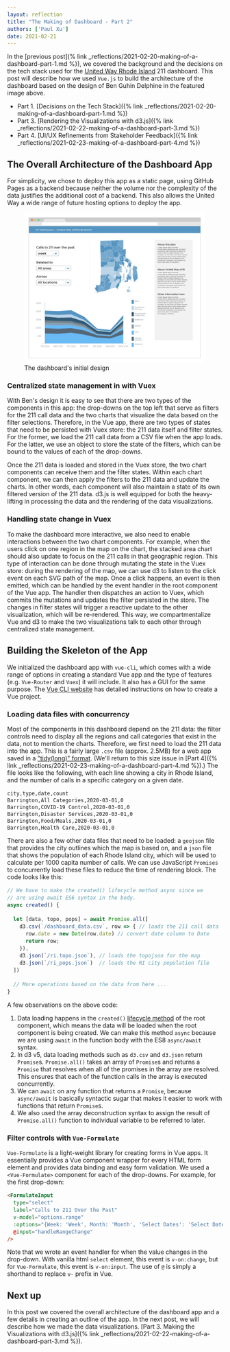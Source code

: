 ```yaml
---
layout: reflection
title: "The Making of Dashboard - Part 2"
authors: ['Paul Xu']
date: 2021-02-21
---
```


In the [previous post](% link _reflections/2021-02-20-making-of-a-dashboard-part-1.md %}), we covered the background and the decisions on the tech stack used for the [United Way Rhode Island](https://uwri.org) 211 dashboard. This post will describe how we used `Vue.js` to build the architecture of the dashboard based on the design of Ben Guhin Delphine in the featured image above.

* Part 1. [Decisions on the Tech Stack]({% link _reflections/2021-02-20-making-of-a-dashboard-part-1.md %})
* Part 3. [Rendering the Visualizations with d3.js]({% link _reflections/2021-02-22-making-of-a-dashboard-part-3.md %})
* Part 4. [UI/UX Refinements from Stakeholder Feedback]({% link _reflections/2021-02-23-making-of-a-dashboard-part-4.md %})

## The Overall Architecture of the Dashboard App

For simplicity, we chose to deploy this app as a static page, using GitHub Pages as a backend because neither the volume nor the complexity of the data justifies the additional cost of a backend. This also allows the United Way a wide range of future hosting options to deploy the app.

<figure class="float-right">
  <img class="img--rwd" src="/assets/img/reflections/2021-02-20-dashboard-design.jpg" alt="The initial design of the dashboard">
  <figcaption>The dashboard's initial design</figcaption>
</figure>

### Centralized state management in with Vuex

With Ben's design it is easy to see that there are two types of the components in this app: the drop-downs on the top left that serve as filters for the 211 call data and the two charts that visualize the data based on the filter selections. Therefore, in the Vue app, there are two types of states that need to be persisted with Vuex store: the 211 data itself and filter states. For the former, we load the 211 call data from a CSV file when the app loads. For the latter, we use an object to store the state of the filters, which can be bound to the values of each of the drop-downs.

Once the 211 data is loaded and stored in the Vuex store, the two chart components can receive them and the filter states. Within each chart component, we can then apply the filters to the 211 data and update the charts. In other words, each component will also maintain a state of its own filtered version of the 211 data. d3.js is well equipped for both the heavy-lifting in processing the data and the rendering of the data visualizations.

### Handling state change in Vuex

To make the dashboard more interactive, we also need to enable interactions between the two chart components. For example, when the users click on one region in the map on the chart, the stacked area chart should also update to focus on the 211 calls in that geographic region. This type of interaction can be done through mutating the state in the Vuex store: during the rendering of the map, we can use d3 to listen to the click event on each SVG path of the map. Once a click happens, an event is then emitted, which can be handled by the event handler in the root component of the Vue app. The handler then dispatches an action to Vuex, which commits the mutations and updates the filter persisted in the store. The changes in filter states will trigger a reactive update to the other visualization, which will be re-rendered. This way, we compartmentalize Vue and d3 to make the two visualizations talk to each other through centralized state management.

## Building the Skeleton of the App

We initialized the dashboard app with `vue-cli`, which comes with a wide range of options in creating a standard Vue app and the type of features (e.g. `Vue-Router` and `Vuex`) it will include. It also has a GUI for the same purpose. The [Vue CLI website](https://cli.vuejs.org/guide/creating-a-project.html) has detailed instructions on how to create a Vue project.

### Loading data files with concurrency

Most of the components in this dashboard depend on the 211 data: the filter controls need to display all the regions and call categories that exist in the data, not to mention the charts. Therefore, we first need to load the 211 data into the app. This is a fairly large `.csv` file (approx. 2.5MB) for a web app saved in a ["tidy(long)" format](https://cran.r-project.org/web/packages/tidyr/vignettes/tidy-data.html). (We'll return to this size issue in [Part 4]({% link _reflections/2021-02-23-making-of-a-dashboard-part-4.md %}).) The file looks like the following, with each line showing a city in Rhode Island, and the number of calls in a specific category on a given date.

    city,type,date,count
    Barrington,All Categories,2020-03-01,0
    Barrington,COVID-19 Control,2020-03-01,0
    Barrington,Disaster Services,2020-03-01,0
    Barrington,Food/Meals,2020-03-01,0
    Barrington,Health Care,2020-03-01,0

There are also a few other data files that need to be loaded: a `geojson` file that provides the city outlines which the map is based on, and a `json` file that shows the population of each Rhode Island city, which will be used to calculate per 1000 capita number of calls. We can use JavaScript `Promises` to concurrently load these files to reduce the time of rendering block. The code looks like this:

``` javascript
// We have to make the created() lifecycle method async since we
// are using await ES6 syntax in the body.
async created() {

  let [data, topo, pops] = await Promise.all([
    d3.csv(`/dashboard_data.csv`, row => { // loads the 211 call data
      row.date = new Date(row.date) // convert date column to Date
      return row;
    }),
    d3.json(`/ri.topo.json`), // loads the topojson for the map
    d3.json(`/ri_pops.json`)  // loads the RI city population file
  ])

  // More operations based on the data from here ...
}
```

A few observations on the above code:

1. Data loading happens in the `created()` [lifecycle method](https://www.digitalocean.com/community/tutorials/vuejs-component-lifecycle) of the root component, which means the data will be loaded when the root component is being created. We can make this method `async` because we are using `await` in the function body with the ES8 `async/await` syntax.
2. In d3 v5, data loading methods such as `d3.csv` and `d3.json` return `Promise`s.  `Promise.all()` takes an array of `Promise`s and returns a `Promise` that resolves when all of the promises in the array are resolved. This ensures that each of the function calls in the array is executed concurrently.
3. We can `await` on  any function that returns a `Promise`, because `async/await` is basically syntactic sugar that makes it easier to work with functions that return `Promise`s.
4. We also used the array deconstruction syntax to assign the result of `Promise.all()` function to individual variable to be referred to later.

### Filter controls with `Vue-Formulate`

`Vue-Formulate` is a light-weight library for creating forms in Vue apps. It essentially provides a Vue component wrapper for every HTML form element and provides data binding and easy form validation. We used a `<Vue-Formulate>` component for each of the drop-downs.  For example, for the first drop-down:

``` html
<FormulateInput
  type="select"
  label="Calls to 211 Over the Past"
  v-model="options.range"
  :options="{Week: 'Week', Month: 'Month', 'Select Dates': 'Select Dates'}"
  @input="handleRangeChange"
/>
```

Note that we wrote an event handler for when the value changes in the drop-down. With vanilla html `select` element, this event is `v-on:change`, but for `Vue-Formulate`, this event is `v-on:input`. The use of `@` is simply a shorthand to replace `v-` prefix in Vue.

## Next up

In this post we covered the overall architecture of the dashboard app and a few details in creating an outline of the app. In the next post, we will describe how we made the data visualizations. [Part 3. Making the Visualizations with d3.js]({% link _reflections/2021-02-22-making-of-a-dashboard-part-3.md %}).
